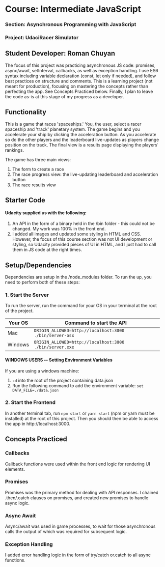 # Course: Intermediate JavaScript
### Section: Asynchronous Programming with JavaScript
### Project: UdaciRacer Simulator

## Student Developer: Roman Chuyan
The focus of this project was practicing asynchronous JS code: promises, async/await, setInterval, callbacks, as well as exception handling.
I use ES6 syntax including variable declaration (const, let only if needed), and follow best practices on structure and comments. 
This is a learning project (not meant for production), focusing on mastering the concepts rather than perfecting the app.
See Concepts Practiced below. Finally, I plan to leave the code as-is at this stage of my progress as a developer.

## Functionality
This is a game that races 'spaceships.' You, the user, select a racer spaceship and 'track' planetary system. The game begins and you accelerate your ship by clicking the acceleration button. As you accelerate so do the other players and the leaderboard live-updates as players change position on the track. The final view is a results page displaying the players' rankings.

The game has three main views:
1. The form to create a race
2. The race progress view: the live-updating leaderboard and acceleration button
3. The race results view

## Starter Code
#### Udacity supplied us with the following:
1. An API in the form of a binary held in the /bin folder - this could not be changed. My work was 100% in the front end.
2. I added all images and updated some styling in HTML and CSS. However, the focus of this course section was not UI development or styling, so Udacity provided pieces of UI in HTML, and I just had to call them in JS code at the right times. 

## Setup/Dependencies
Dependencies are setup in the /node_modules folder. To run the up, you need to perform both of these steps:

### 1. Start the Server
To run the server, run the command for your OS in your terminal at the root of the project.

| Your OS               | Command to start the API                                  |
| --------------------- | --------------------------------------------------------- |
| Mac                   | `ORIGIN_ALLOWED=http://localhost:3000 ./bin/server-osx`   |
| Windows               | `ORIGIN_ALLOWED=http://localhost:3000 ./bin/server.exe`   |

#### WINDOWS USERS -- Setting Environment Variables
If you are using a windows machine:
1. `cd` into the root of the project containing data.json 
2. Run the following command to add the environment variable:
```set DATA_FILE=./data.json```

### 2. Start the Frontend
In another terminal tab, run `npm start` or `yarn start` (npm or yarn must be installed) at the root of this project. Then you should then be able to access the app in http://localhost:3000.

## Concepts Practiced

### Callbacks 
Callback functions were used within the front end logic for rendering UI elements.

### Promises
Promises was the primary method for dealing with API responses. I chained .then/.catch clauses on promises, and created new promises to handle async logic.

### Async Await
Async/await was used in game processes, to wait for those asynchronous calls the output of which was required for subsequent logic. 

### Exception Handling 
I added error handling logic in the form of try/catch or.catch to all async functions.
